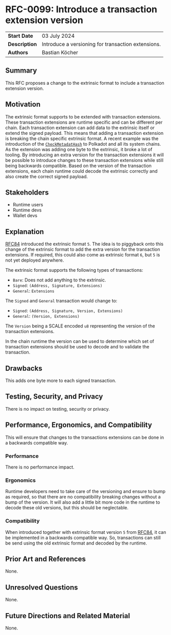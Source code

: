 # RFC-0099: Introduce a transaction extension version

|                 |                                                                                             |
| --------------- | ------------------------------------------------------------------------------------------- |
| **Start Date**  | 03 July 2024                                                                               |
| **Description** | Introduce a versioning for transaction extensions.                               |
| **Authors**     | Bastian Köcher                                                                              |

## Summary

This RFC proposes a change to the extrinsic format to include a transaction extension version.

## Motivation

The extrinsic format supports to be extended with transaction extensions. These transaction extensions are runtime specific and can be different per chain. Each transaction extension can add data to the extrinsic itself or extend the signed payload.
This means that adding a transaction extension is breaking the chain specific extrinsic format. A recent example was the introduction of the [`CheckMetadatHash`](https://github.com/polkadot-fellows/runtimes/pull/337) to Polkadot and all its system chains.
As the extension was adding one byte to the extrinsic, it broke a lot of tooling. By introducing an extra version for the transaction extensions it will be possible to introduce changes to these transaction extensions while still being backwards compatible. 
Based on the version of the transaction extensions, each chain runtime could decode the extrinsic correctly and also create the correct signed payload.

## Stakeholders

- Runtime users
- Runtime devs
- Wallet devs

## Explanation

[RFC84](https://github.com/paritytech/polkadot-sdk/issues/2415) introduced the extrinsic format `5`. The idea is to piggyback onto this change of the extrinsic format to add the extra version for the transaction extensions. If required, this could also come 
as extrinsic format `6`, but `5` is not yet deployed anywhere. 

The extrinsic format supports the following types of transactions:
- `Bare`: Does not add anything to the extrinsic.
- `Signed`: `(Address, Signature, Extensions)`
- `General`: `Extensions`

The `Signed` and `General` transaction would change to:

- `Signed`: `(Address, Signature, Version, Extensions)`
- `General`: `(Version, Extensions)`

The `Version` being a SCALE encoded `u8` representing the version of the transaction extensions.

In the chain runtime the version can be used to determine which set of transaction extensions should be used to decode and to validate the transaction.

## Drawbacks

This adds one byte more to each signed transaction. 

## Testing, Security, and Privacy

There is no impact on testing, security or privacy.

## Performance, Ergonomics, and Compatibility

This will ensure that changes to the transactions extensions can be done in a backwards compatible way.

### Performance

There is no performance impact.

### Ergonomics

Runtime developers need to take care of the versioning and ensure to bump as required, so that there are no compatibility breaking changes without a bump of the version. It will also add a little bit more code in the runtime
to decode these old versions, but this should be neglectable.

### Compatibility

When introduced together with extrinsic format version `5` from [RFC84](https://github.com/paritytech/polkadot-sdk/issues/2415), it can be implemented in a backwards compatible way. So, transactions can still be send using the
old extrinsic format and decoded by the runtime.

## Prior Art and References

None.

## Unresolved Questions

None.

## Future Directions and Related Material

None.
